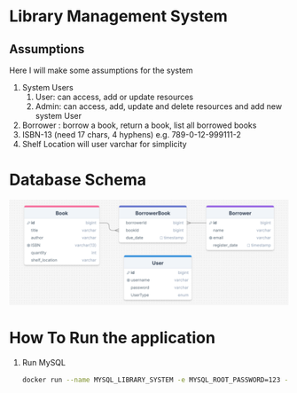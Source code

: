 # Library Management System


## Assumptions

Here I will make some assumptions for the system

1. System Users
    1. User: can access, add or update resources
    2. Admin: can access, add, update and delete resources and add new system User
2. Borrower : borrow a book, return a book, list all borrowed books
3. ISBN-13 (need 17 chars, 4 hyphens) e.g. 789-0-12-999111-2
4. Shelf Location will user varchar for simplicity

# Database Schema

![Database Schema](assets/schema.png)



# How To Run the application

1. Run MySQL

    ```bash
    docker run --name MYSQL_LIBRARY_SYSTEM -e MYSQL_ROOT_PASSWORD=123 -p 3306:3306 -d mysql:latest
    ```